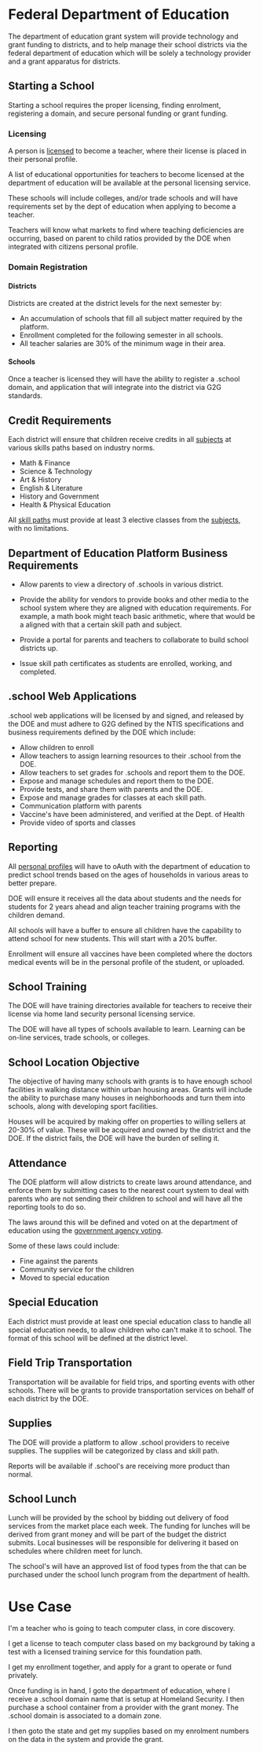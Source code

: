 # Federal Department of Education

The department of education grant system will provide technology and grant funding to districts, and to help manage their school districts via the federal department of education which will be solely a technology provider and a grant apparatus for districts.

## Starting a School

Starting a school requires the proper licensing, finding enrolment, registering a domain, and secure personal funding or grant funding.

### Licensing

A person is [licensed](./teacher-license-requirements/) to become a teacher, where their license is placed in their personal profile.

A list of educational opportunities for teachers to become licensed at the department of education will be available at the personal licensing service.

These schools will include colleges, and/or trade schools and will have requirements set by the dept of education when applying to become a teacher.

Teachers will know what markets to find where teaching deficiencies are occurring, based on parent to child ratios provided by the DOE when integrated with citizens personal profile.

### Domain Registration

#### Districts

Districts are created at the district levels for the next semester by:

- An accumulation of schools that fill all subject matter required by the platform.
- Enrollment completed for the following semester in all schools.
- All teacher salaries are 30% of the minimum wage in their area.

#### Schools

Once a teacher is licensed they will have the ability to register a .school domain, and application that will integrate into the district via G2G standards.

## Credit Requirements

Each district will ensure that children receive credits in all [subjects](./subjects/) at various skills paths based on industry norms.

- Math & Finance
- Science & Technology
- Art & History
- English & Literature
- History and Government
- Health & Physical Education

All [skill paths](./skills-path/) must provide at least 3 elective classes from the [subjects](./subjects/), with no limitations.

## Department of Education Platform Business Requirements

- Allow parents to view a directory of .schools in various district.
- Provide the ability for vendors to provide books and other media to the school system where they are aligned with education requirements. For example, a math book might teach basic arithmetic, where that would be a aligned with that a certain skill path and subject.

- Provide a portal for parents and teachers to collaborate to build school districts up.

- Issue skill path certificates as students are enrolled, working, and completed.

## .school Web Applications

.school web applications will be licensed by and signed, and released by the DOE and must adhere to G2G defined by the NTIS specifications and business requirements defined by the DOE which include:

- Allow children to enroll
- Allow teachers to assign learning resources to their .school from the DOE.
- Allow teachers to set grades for .schools and report them to the DOE.
- Expose and manage schedules and report them to the DOE.
- Provide tests, and share them with parents and the DOE.
- Expose and manage grades for classes at each skill path.
- Communication platform with parents
- Vaccine's have been administered, and verified at the Dept. of Health
- Provide video of sports and classes

## Reporting

All [personal profiles](/grants/personal-profile) will have to oAuth with the department of education to predict school trends based on the ages of households in various areas to better prepare.

DOE will ensure it receives all the data about students and the needs for students for 2 years ahead and align teacher training programs with the children demand.

All schools will have a buffer to ensure all children have the capability to attend school for new students. This will start with a 20% buffer.

Enrollment will ensure all vaccines have been completed where the doctors medical events will be in the personal profile of the student, or uploaded.

## School Training

The DOE will have training directories available for teachers to receive their license via home land security personal licensing service.

The DOE will have all types of schools available to learn. Learning can be on-line services, trade schools, or colleges.

## School Location Objective

The objective of having many schools with grants is to have enough school facilities in walking distance within urban housing areas. Grants will include the ability to purchase many houses in neighborhoods and turn them into schools, along with developing sport facilities.

Houses will be acquired by making offer on properties to willing sellers at 20-30% of value. These will be acquired and owned by the district and the DOE. If the district fails, the DOE will have the burden of selling it.

## Attendance

The DOE platform will allow districts to create laws around attendance, and enforce them by submitting cases to the nearest court system to deal with parents who are not sending their children to school and will have all the reporting tools to do so.

The laws around this will be defined and voted on at the department of education using the [government agency voting](/government-agency-voting/).

Some of these laws could include:

- Fine against the parents
- Community service for the children
- Moved to special education

## Special Education

Each district must provide at least one special education class to handle all special education needs, to allow children who can't make it to school. The format of this school will be defined at the district level.

## Field Trip Transportation

Transportation will be available for field trips, and sporting events with other schools. There will be grants to provide transportation services on behalf of each district by the DOE.

## Supplies

The DOE will provide a platform to allow .school providers to receive supplies. The supplies will be categorized by class and skill path.

Reports will be available if .school's are receiving more product than normal.

## School Lunch

Lunch will be provided by the school by bidding out delivery of food services from the market place each week. The funding for lunches will be derived from grant money and will be part of the budget the district submits. Local businesses will be responsible for delivering it based on schedules where children meet for lunch.

The school's will have an approved list of food types from the that can be purchased under the school lunch program from the department of health.

# Use Case

I'm a teacher who is going to teach computer class, in core discovery.

I get a license to teach computer class based on my background by taking a test with a licensed training service for this foundation path.

I get my enrollment together, and apply for a grant to operate or fund privately.

Once funding is in hand, I goto the department of education, where I receive a .school domain name that is setup at Homeland Security. I then purchase a school container from a provider with the grant money. The .school domain is associated to a domain zone.

I then goto the state and get my supplies based on my enrolment numbers on the data in the system and provide the grant.
